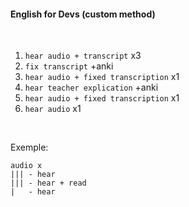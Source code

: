 #### English for Devs (custom method) 
<br>

1. `hear audio + transcript` x3
2. `fix transcript` +anki
3. `hear audio + fixed transcription` x1
4. `hear teacher explication` +anki 
5. `hear audio + fixed transcription` x1
6. `hear audio` x1

<br>

Exemple:
```
audio x
|||	- hear
|||	- hear + read
|   - hear
```
